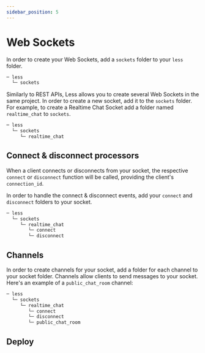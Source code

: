 ```yaml
---
sidebar_position: 5
---
```


# Web Sockets

In order to create your Web Sockets, add a `sockets` folder to your `less` folder.

```bash
─ less
  └─ sockets
```

Similarly to REST APIs, Less allows you to create several Web Sockets in the same project. In order to create a new socket, add it to the `sockets` folder. For example, to create a Realtime Chat Socket add a folder named `realtime_chat` to `sockets`.

```bash
─ less
  └─ sockets
     └─ realtime_chat
```

## Connect & disconnect processors

When a client connects or disconnects from your socket, the respective `connect` or `disconnect` function will be called, providing the client's `connection_id`.

In order to handle the connect & disconnect events, add your `connect` and `disconnect` folders to your socket.

```bash
─ less
  └─ sockets
     └─ realtime_chat
        └─ connect
        └─ disconnect
```

## Channels

In order to create channels for your socket, add a folder for each channel to your socket folder. Channels allow clients to send messages to your socket. Here's an example of a `public_chat_room` channel:

```bash
─ less
  └─ sockets
     └─ realtime_chat
        └─ connect
        └─ disconnect
        └─ public_chat_room
```

## Deploy

